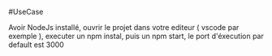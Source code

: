 #UseCase

Avoir NodeJs installé, ouvrir le projet dans votre editeur ( vscode par exemple ), executer un npm instal, puis un npm start, le port d'éxecution par default est 3000
